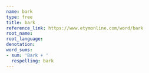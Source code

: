 ```yaml
---
name: bark
type: free
title: bark
reference_link: https://www.etymonline.com/word/bark
root_name: 
root_language: 
denotation: 
word_sums:
- sum: 'Bark + '
  respelling: bark
---
```

